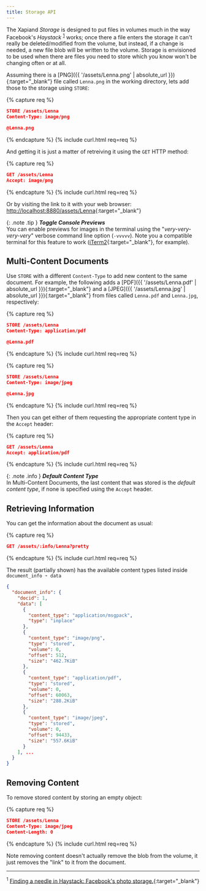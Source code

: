 ```yaml
---
title: Storage API
---
```


The Xapiand _Storage_ is designed to put files in volumes much in the way
Facebook's _Haystack_ <sup>[1](#footnote-1)</sup> works; once there a file
enters the storage it can't really be deleted/modified from the volume, but
instead, if a change is needed, a new file blob will be written to the volume.
Storage is envisioned to be used when there are files you need to store which
you know won't be changing often or at all.

Assuming there is a [PNG]({{ '/assets/Lenna.png' | absolute_url }}){:target="_blank"}
file called `Lenna.png` in the working directory, lets add those to the storage
using `STORE`:

{% capture req %}

```json
STORE /assets/Lenna
Content-Type: image/png

@Lenna.png
```
{% endcapture %}
{% include curl.html req=req %}

And getting it is just a matter of retreiving it using the `GET` HTTP method:

{% capture req %}

```json
GET /assets/Lenna
Accept: image/png
```
{% endcapture %}
{% include curl.html req=req %}

Or by visiting the link to it with your web browser:
[http://localhost:8880/assets/Lenna](http://localhost:8880/assets/Lenna){:target="_blank"}

{: .note .tip }
**_Toggle Console Previews_**<br>
You can enable previews for images in the terminal using the "_very-very-very-very_"
verbose command line option (`-vvvvv`). Note you a compatible terminal for this
feature to work ([iTerm2](https://www.iterm2.com){:target="_blank"}, for example).

## Multi-Content Documents

Use `STORE` with a different `Content-Type` to add new content to the same
document. For example, the following adds a [PDF]({{ '/assets/Lenna.pdf' | absolute_url }}){:target="_blank"}
and a [JPEG]({{ '/assets/Lenna.jpg' | absolute_url }}){:target="_blank"} from
files called `Lenna.pdf` and `Lenna.jpg`, respectively:

{% capture req %}

```json
STORE /assets/Lenna
Content-Type: application/pdf

@Lenna.pdf
```
{% endcapture %}
{% include curl.html req=req %}

{% capture req %}

```json
STORE /assets/Lenna
Content-Type: image/jpeg

@Lenna.jpg
```
{% endcapture %}
{% include curl.html req=req %}

Then you can get either of them requesting the appropriate content type in
the `Accept` header:

{% capture req %}

```json
GET /assets/Lenna
Accept: application/pdf
```
{% endcapture %}
{% include curl.html req=req %}


{: .note .info }
**_Default Content Type_**<br>
In Multi-Content Documents, the last content that was stored is the
_default content type_, if none is specified using the `Accept` header.


## Retrieving Information

You can get the information about the document as usual:

{% capture req %}

```json
GET /assets/:info/Lenna?pretty
```
{% endcapture %}
{% include curl.html req=req %}

The result (partially shown) has the available content types listed inside
 `document_info ➛ data`

```json
{
  "document_info": {
    "docid": 1,
    "data": [
      {
        "content_type": "application/msgpack",
        "type": "inplace"
      },
      {
        "content_type": "image/png",
        "type": "stored",
        "volume": 0,
        "offset": 512,
        "size": "462.7KiB"
      },
      {
        "content_type": "application/pdf",
        "type": "stored",
        "volume": 0,
        "offset": 60063,
        "size": "288.2KiB"
      },
      {
        "content_type": "image/jpeg",
        "type": "stored",
        "volume": 0,
        "offset": 94433,
        "size": "557.6KiB"
      }
    ], ...
  }
}
```

## Removing Content

To remove stored content by storing an empty object:

{% capture req %}

```json
STORE /assets/Lenna
Content-Type: image/jpeg
Content-Length: 0
```
{% endcapture %}
{% include curl.html req=req %}

Note removing content doesn't actually remove the blob from the volume, it
just removes the "link" to it from the document.

---

<sup><a id="footnote-1">1</a></sup> [Finding a needle in Haystack: Facebook's photo storage.](https://www.usenix.org/legacy/event/osdi10/tech/full_papers/Beaver.pdf){:target="_blank"}
